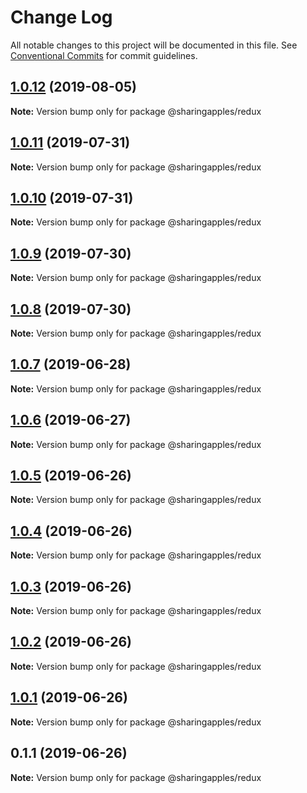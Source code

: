 # Change Log

All notable changes to this project will be documented in this file.
See [Conventional Commits](https://conventionalcommits.org) for commit guidelines.

## [1.0.12](https://github.com/sharingapples/react-lib/compare/@sharingapples/redux@1.0.11...@sharingapples/redux@1.0.12) (2019-08-05)

**Note:** Version bump only for package @sharingapples/redux





## [1.0.11](https://github.com/sharingapples/react-lib/compare/@sharingapples/redux@1.0.10...@sharingapples/redux@1.0.11) (2019-07-31)

**Note:** Version bump only for package @sharingapples/redux





## [1.0.10](https://github.com/sharingapples/react-lib/compare/@sharingapples/redux@1.0.9...@sharingapples/redux@1.0.10) (2019-07-31)

**Note:** Version bump only for package @sharingapples/redux





## [1.0.9](https://github.com/sharingapples/react-lib/compare/@sharingapples/redux@1.0.8...@sharingapples/redux@1.0.9) (2019-07-30)

**Note:** Version bump only for package @sharingapples/redux





## [1.0.8](https://github.com/sharingapples/react-lib/compare/@sharingapples/redux@1.0.7...@sharingapples/redux@1.0.8) (2019-07-30)

**Note:** Version bump only for package @sharingapples/redux





## [1.0.7](https://github.com/sharingapples/react-lib/compare/@sharingapples/redux@1.0.6...@sharingapples/redux@1.0.7) (2019-06-28)

**Note:** Version bump only for package @sharingapples/redux





## [1.0.6](https://github.com/sharingapples/react-lib/compare/@sharingapples/redux@1.0.5...@sharingapples/redux@1.0.6) (2019-06-27)

**Note:** Version bump only for package @sharingapples/redux





## [1.0.5](https://github.com/sharingapples/react-lib/compare/@sharingapples/redux@1.0.4...@sharingapples/redux@1.0.5) (2019-06-26)

**Note:** Version bump only for package @sharingapples/redux





## [1.0.4](https://github.com/sharingapples/react-lib/compare/@sharingapples/redux@1.0.3...@sharingapples/redux@1.0.4) (2019-06-26)

**Note:** Version bump only for package @sharingapples/redux





## [1.0.3](https://github.com/sharingapples/react-lib/compare/@sharingapples/redux@1.0.2...@sharingapples/redux@1.0.3) (2019-06-26)

**Note:** Version bump only for package @sharingapples/redux





## [1.0.2](https://github.com/sharingapples/react-lib/compare/@sharingapples/redux@1.0.1...@sharingapples/redux@1.0.2) (2019-06-26)

**Note:** Version bump only for package @sharingapples/redux





## [1.0.1](https://github.com/sharingapples/react-lib/compare/@sharingapples/redux@0.1.1...@sharingapples/redux@1.0.1) (2019-06-26)

**Note:** Version bump only for package @sharingapples/redux





## 0.1.1 (2019-06-26)

**Note:** Version bump only for package @sharingapples/redux
